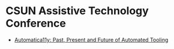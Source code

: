 # CSUN Assistive Technology Conference

* [Automatica11y: Past, Present and Future of Automated Tooling](automatica11y.md)
